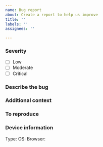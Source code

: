 ```yaml
---
name: Bug report
about: Create a report to help us improve
title: ''
labels: ''
assignees: ''

---
```


### Severity
<!--Low: there's an easy workaround that your team has already implemented, bug does not impact your project timeline--->
<!--Moderate: there is a workaround that your team can implement but it may be less than optimal, your project timeline is being impacted by this issue--->
<!--Critical: the bug is a blocker and must be addressed immediately--->
- [ ] Low
- [ ] Moderate
- [ ] Critical

### Describe the bug
<!--A clear and concise description of what the bug is and how it differs from expected behaviour. Please include screenshots if applicable --->

### Additional context
<!--Add any other context about the problem here.--->

### To reproduce
<!--Steps to reproduce the behavior:
    1. Go to '...'
    2. Click on '....'
    3. Scroll down to '....'
    4. See error
--->

### Device information
<!-- Type: desktop or mobile? Please include versions of the OS and browser as well --->
Type:
OS:
Browser:
